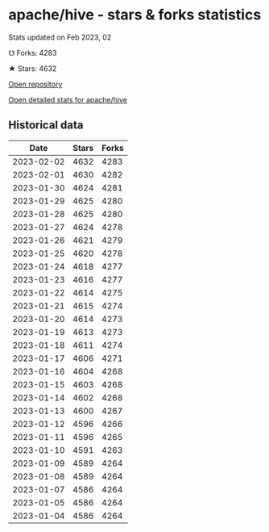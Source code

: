 # apache/hive - stars & forks statistics

Stats updated on Feb 2023, 02

☋ Forks: 4283

★ Stars: 4632

[Open repository](https://github.com/apache/hive)

[Open detailed stats for apache/hive](https://reviewgithub.com/rep/apache/hive)

## Historical data
| Date | Stars | Forks |
|------|-------|-------|
| 2023-02-02 | 4632 | 4283 | 
| 2023-02-01 | 4630 | 4282 | 
| 2023-01-30 | 4624 | 4281 | 
| 2023-01-29 | 4625 | 4280 | 
| 2023-01-28 | 4625 | 4280 | 
| 2023-01-27 | 4624 | 4278 | 
| 2023-01-26 | 4621 | 4279 | 
| 2023-01-25 | 4620 | 4278 | 
| 2023-01-24 | 4618 | 4277 | 
| 2023-01-23 | 4616 | 4277 | 
| 2023-01-22 | 4614 | 4275 | 
| 2023-01-21 | 4615 | 4274 | 
| 2023-01-20 | 4614 | 4273 | 
| 2023-01-19 | 4613 | 4273 | 
| 2023-01-18 | 4611 | 4274 | 
| 2023-01-17 | 4606 | 4271 | 
| 2023-01-16 | 4604 | 4268 | 
| 2023-01-15 | 4603 | 4268 | 
| 2023-01-14 | 4602 | 4268 | 
| 2023-01-13 | 4600 | 4267 | 
| 2023-01-12 | 4596 | 4266 | 
| 2023-01-11 | 4596 | 4265 | 
| 2023-01-10 | 4591 | 4263 | 
| 2023-01-09 | 4589 | 4264 | 
| 2023-01-08 | 4589 | 4264 | 
| 2023-01-07 | 4586 | 4264 | 
| 2023-01-05 | 4586 | 4264 | 
| 2023-01-04 | 4586 | 4264 | 

